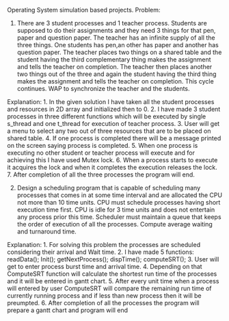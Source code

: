 Operating System simulation based projects.
Problem:
  1)	There are 3 student processes and 1 teacher process. Students are supposed to do their assignments and they need 3 things for that pen, paper and question paper. The teacher has an infinite supply of all the three things. One students has pen,an other has paper and another has question paper. The teacher places two things on a shared table and the student having the third complementary thing makes the assignment and tells the teacher on completion. The teacher then places another two things out of the three and again the student having the third thing makes the assignment and tells the teacher on completion. This cycle continues. WAP to synchronize the teacher and the students.
  
  Explanation:
    1.	In the given solution I have taken all the student processes and resources in 2D array and initialized then to 0.
    2.	I have made 3 student processes in three different functions which will be executed by single s_thread and one t_thread for               execution of teacher process.
    3.	User will get a menu to select any two out of three resources that are to be placed on shared table.
    4.	If one process is completed there will be a message printed on the screen saying process is completed.
    5.	When one process is executing no other student or teacher process will execute and for achieving this I have used Mutex lock.
    6.	When a process starts to execute it acquires the lock and when it completes the execution releases the lock.
    7.	After completion of all the three processes the program will end.




  2)	Design a scheduling program that is capable of scheduling many processes that comes in at some time interval and are allocated the CPU not more than 10 time units. CPU must schedule processes having short execution time first. CPU is idle for 3 time units and does not entertain any process prior this time. Scheduler must maintain a queue that keeps the order of execution of all the processes. Compute average waiting and turnaround time.
  
  Explanation:
    1.	For solving this problem the processes are scheduled considering their arrival and Wait time. 
    2.	I have made 5 functions:  readData(); Init(); getNextProcess(); dispTime(); computeSRT();
    3.	User will get to enter process burst time and arrival time.
    4.	Depending on that ComputeSRT function will calculate the shortest run time of the processes and it will be entered in gantt chart.
    5.	After every unit time when a process will entered by user ComputeSRT will compare the remaining run time of currently running             process and if less than new process then it will be preumpted.
    6.	After completion of all the processes the program will prepare a gantt chart and program will end
